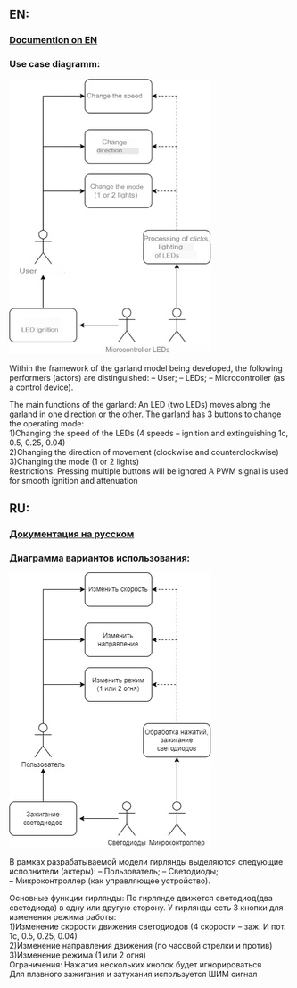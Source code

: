 ## EN:    

### [Documention on EN](https://github.com/Krutov777/stm32_garland/blob/main/PVPKR_4936_en.pdf)
### Use case diagramm:    
<img src="https://raw.githubusercontent.com/Krutov777/stm32_garland/main/use_case_diagramm_EN.jpg" data-canonical-src="https://raw.githubusercontent.com/Krutov777/stm32_garland/main/use_case_diagramm_EN.jpg" width="361" height="492" /> 
        
Within the framework of the garland model being developed, the following performers (actors) are distinguished:
– User;
– LEDs;
– Microcontroller (as a control device).
            
The main functions of the garland:
An LED (two LEDs) moves along the garland in one direction or the other.
The garland has 3 buttons to change the operating mode:   
  1)Changing the speed of the LEDs (4 speeds – ignition and extinguishing 1c, 0.5, 0.25, 0.04)    
  2)Changing the direction of movement (clockwise and counterclockwise)   
  3)Changing the mode (1 or 2 lights)   
Restrictions:
Pressing multiple buttons will be ignored
A PWM signal is used for smooth ignition and attenuation

## RU:    

### [Документация на русском](https://github.com/Krutov777/stm32_garland/blob/main/PVPKR_4936_ru.pdf)
### Диаграмма вариантов использования:   
![use case diagramm](https://raw.githubusercontent.com/Krutov777/stm32_garland/main/use_case_diagramm.jpg)    
        
В рамках разрабатываемой модели гирлянды выделяются следующие исполнители (актеры): 
	– Пользователь; 
	– Светодиоды; 	
	– Микроконтроллер (как управляющее устройство).
            
Основные функции гирлянды: 
По гирлянде движется светодиод(два светодиода) в одну или другую сторону.
У гирлянды есть 3 кнопки для изменения режима работы:   
	1)Изменение скорости движения светодиодов (4 скорости – заж. И пот. 1с, 0.5, 0.25, 0.04)    
	2)Изменение направления движения (по часовой стрелки и против)    
	3)Изменение режима (1 или 2 огня)   
Ограничения:
Нажатия нескольких кнопок будет игнорироваться    
Для плавного зажигания и затухания используется ШИМ сигнал 
